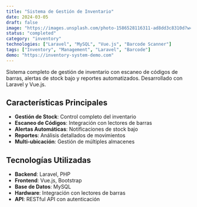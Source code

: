 ```yaml
---
title: "Sistema de Gestión de Inventario"
date: 2024-03-05
draft: false
image: "https://images.unsplash.com/photo-1586528116311-ad8dd3c8310d?w=800&h=600&fit=crop"
status: "completed"
category: "inventory"
technologies: ["Laravel", "MySQL", "Vue.js", "Barcode Scanner"]
tags: ["Inventory", "Management", "Laravel", "Barcode"]
demo: "https://inventory-system-demo.com"
---
```


Sistema completo de gestión de inventario con escaneo de códigos de barras, alertas de stock bajo y reportes automatizados. Desarrollado con Laravel y Vue.js.

## Características Principales

- **Gestión de Stock**: Control completo del inventario
- **Escaneo de Códigos**: Integración con lectores de barras
- **Alertas Automáticas**: Notificaciones de stock bajo
- **Reportes**: Análisis detallados de movimientos
- **Multi-ubicación**: Gestión de múltiples almacenes

## Tecnologías Utilizadas

- **Backend**: Laravel, PHP
- **Frontend**: Vue.js, Bootstrap
- **Base de Datos**: MySQL
- **Hardware**: Integración con lectores de barras
- **API**: RESTful API con autenticación
